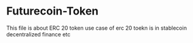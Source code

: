 # Futurecoin-Token
This file is about ERC 20 token 
use case of erc 20 toekn is in stablecoin decentralized finance etc 
